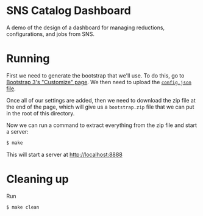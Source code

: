 # SNS Catalog Dashboard

A demo of the design of a dashboard for managing reductions, configurations, and
jobs from SNS.

# Running

First we need to generate the bootstrap that we'll use. To do this, go to
[Bootstrap 3's "Customize" page](http://getbootstrap.com/customize/). We then
need to upload the [`config.json` file](./config.json).

Once all of our settings are added, then we need to download the zip file at the
end of the page, which will give us a `bootstrap.zip` file that we can put in
the root of this directory.

Now we can run a command to extract everything from the zip file and start a
server:

```bash
$ make
```

This will start a server at [http://localhost:8888](http://localhost:8888)

# Cleaning up

Run

```bash
$ make clean
```
